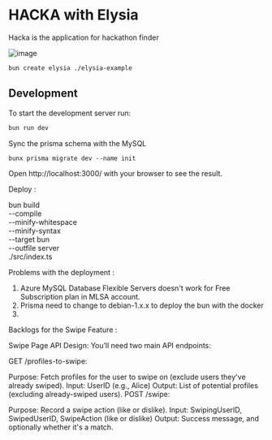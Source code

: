 # HACKA with Elysia

Hacka is the application for hackathon finder 

![image](https://github.com/user-attachments/assets/d5dfe7b4-2efe-44a4-8795-2c10f94d6259)


```bash
bun create elysia ./elysia-example
```




## Development
To start the development server run:
```bash
bun run dev
```

Sync the prisma schema with the MySQL

`bunx prisma migrate dev --name init`


Open http://localhost:3000/ with your browser to see the result.


Deploy : 

bun build \
	--compile \
	--minify-whitespace \
	--minify-syntax \
	--target bun \
	--outfile server \
	./src/index.ts

Problems with the deployment :

1. Azure MySQL Database Flexible Servers doesn't work for Free Subscription plan in MLSA account.
2. Prisma need to change to debian-1.x.x to deploy the bun with the docker
3. 


Backlogs for the Swipe Feature :

Swipe Page API Design:
You’ll need two main API endpoints:

GET /profiles-to-swipe:

Purpose: Fetch profiles for the user to swipe on (exclude users they've already swiped).
Input: UserID (e.g., Alice)
Output: List of potential profiles (excluding already-swiped users).
POST /swipe:

Purpose: Record a swipe action (like or dislike).
Input: SwipingUserID, SwipedUserID, SwipeAction (like or dislike)
Output: Success message, and optionally whether it's a match.
